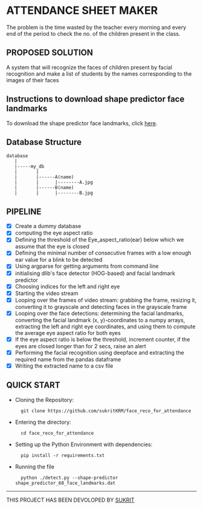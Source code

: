 # ATTENDANCE SHEET MAKER
The problem is the time wasted by the teacher every morning and every end of the period to check the no. of the children present in the class.

## PROPOSED SOLUTION
A system that will recognize the faces of children present by facial recognition and make a list of students by the names corresponding to the images of their faces

## Instructions to download shape predictor face landmarks
To download the shape predictor face landmarks, click <a href="https://drive.google.com/drive/folders/1XpA2wKfutscRGtWhQ-cUxYsTatOH7ihl?usp=sharing">here</a>.

## Database Structure
```
database
   |
   |-----my_db
   |       |
   |       |------A(name)
   |       |      |--------A.jpg
   |       |------B(name)
   |       |      |--------B.jpg

```
## PIPELINE

- [X] Create a dummy database
- [X] computing the eye aspect ratio
- [X] Defining the threshold of the Eye_aspect_ratio(ear) below which we assume that the eye is closed
- [X] Defining the minimal number of consecutive frames with a low enough ear value for a blink to be detected
- [X] Using argparse for getting arguments from command line
- [X] initialising dlib's face detector (HOG-based) and facial landmark predictor
- [X] Choosing indices for the left and right eye
- [X] Starting the video stream
- [X] Looping over the frames of video stream: grabbing the frame, resizing it, converting it to grayscale and detecting faces in the grayscale frame
- [X] Looping over the face detections: determining the facial landmarks, converting the facial landmark (x, y)-coordinates to a numpy arrays, extracting the left and right eye coordinates, and using them to compute the average eye aspect ratio for both eyes
- [X] If the eye aspect ratio is below the threshold, increment counter, if the eyes are closed longer than for 2 secs, raise an alert
- [X] Performing the facial recognition using deepface and extracting the required name from the pandas dataframe
- [X] Writing the extracted name to a csv file 

## QUICK START
- Cloning the Repository: 

        git clone https://github.com/sukritKRM/face_reco_for_attendance
        
- Entering the directory: 

        cd face_reco_for_attendance
        
- Setting up the Python Environment with dependencies:

        pip install -r requirements.txt
       
- Running the file 

        python ./detect.py --shape-predictor shape_predictor_68_face_landmarks.dat     

<HR>
   THIS PROJECT HAS BEEN DEVOLOPED BY <a href="https://github.com/sukritKRM">SUKRIT</a>
   
   

